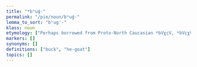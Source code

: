 ```yaml
---
title: "*bʰuǵ-"
permalink: "/pie/noun/bʰuǵ-"
lemma_to_sort: "bʰug'-"
klass: noun
etymology: ["Perhaps borrowed from Proto-North Caucasian *bVχc̣V, *bVc̣χV, (compare Lak бухца (buxca)), from *bVc̣V (“young he-goat”), or possibly from Proto-North Caucasian *bhäƛ̣wi (“small cattle”) (compare Chechen бож (bož, “he-goat”), from Proto-Nakh *bɦoḳ́ (“he-goat”))."]
markers: []
synonyms: []
definitions: ["buck", "he-goat"]
topics: []
---
```

